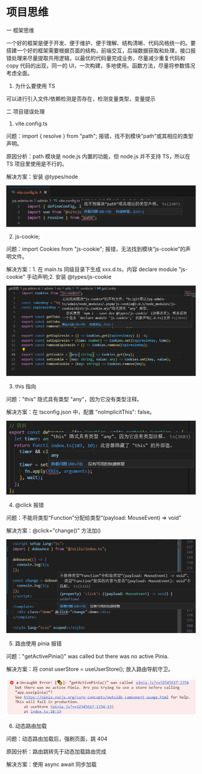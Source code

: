 # 项目思维

一 框架思维

一个好的框架是便于开发、便于维护、便于理解、结构清晰、代码风格统一的。要搭建一个好的框架需要根据页面的结构，前端交互，后端数据获取和处理，接口报错处理来尽量提取共用逻辑，以最优的代码量完成业务，尽量减少重复代码和 copy 代码的出现，同一的 UI，一次构建，多地使用。函数方法，尽量将参数情况考虑全面。

1. 为什么要使用 TS

可以进行引入文件/依赖检测是否存在，检测变量类型，变量提示

二 项目错误处理

1. vite.config.ts

问题：import { resolve } from "path"; 报错，找不到模块“path”或其相应的类型声明。

原因分析：path 模块是 node.js 内置的功能，但 node.js 并不支持 TS，所以在 TS 项目里使用是不行的。

解决方案：安装 @types/node

<img src="../../../images/项目思维/1.jpg"/>

2. js-cookie;

问题：import Cookies from "js-cookie"; 报错，无法找到模块“js-cookie”的声明文件。

解决方案：1. 在 main.ts 同级目录下生成 xxx.d.ts，内容 declare module "js-cookie" 手动声明;2. 安装 @types/js-cookie

<img src="../../../images/项目思维/2.jpg">

3. this 指向

问题："this" 隐式具有类型 "any"，因为它没有类型注释。

解决方案：在 tsconfig.json 中，配置 "noImplicitThis": false。

<img src="../../../images/项目思维/3.jpg">

4. @click 报错

问题：不能将类型“Function”分配给类型“(payload: MouseEvent) => void”

解决方案：@click="change()" 方法加()

<img src="../../../images/项目思维/4.jpg" />

5. 路由使用 pinia 报错

问题："getActivePinia()" was called but there was no active Pinia.

解决方案：将 const userStore = useUserStore(); 放入路由导航守卫。

<img src="../../../images/项目思维/5.jpg" />

6. 动态路由加载

问题：动态路由加载后，强刷页面，跳 404

原因分析：路由跳转先于动态加载路由完成

解决方案：使用 async await 同步加载
